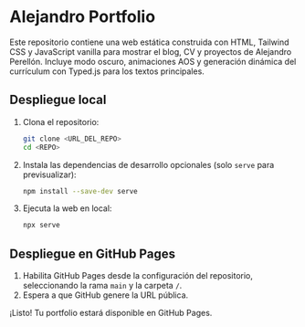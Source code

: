 # Alejandro Portfolio

Este repositorio contiene una web estática construida con HTML, Tailwind CSS y JavaScript vanilla para mostrar el blog, CV y proyectos de Alejandro Perellón.
Incluye modo oscuro, animaciones AOS y generación dinámica del currículum con Typed.js para los textos principales.

## Despliegue local
1. Clona el repositorio:
   ```bash
   git clone <URL_DEL_REPO>
   cd <REPO>
   ```
2. Instala las dependencias de desarrollo opcionales (solo `serve` para previsualizar):
   ```bash
   npm install --save-dev serve
   ```
3. Ejecuta la web en local:
   ```bash
   npx serve
   ```

## Despliegue en GitHub Pages
1. Habilita GitHub Pages desde la configuración del repositorio, seleccionando la rama `main` y la carpeta `/`.
2. Espera a que GitHub genere la URL pública.

¡Listo! Tu portfolio estará disponible en GitHub Pages.
